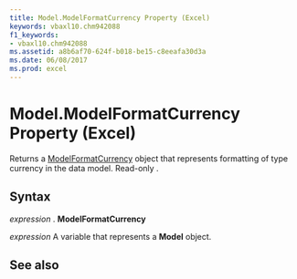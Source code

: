 ```yaml
---
title: Model.ModelFormatCurrency Property (Excel)
keywords: vbaxl10.chm942088
f1_keywords:
- vbaxl10.chm942088
ms.assetid: a8b6af70-624f-b018-be15-c8eeafa30d3a
ms.date: 06/08/2017
ms.prod: excel
---
```



# Model.ModelFormatCurrency Property (Excel)

Returns a [ModelFormatCurrency](Excel.modelformatcurrency.md) object that represents formatting of type currency in the data model. Read-only .


## Syntax

 _expression_ . **ModelFormatCurrency**

 _expression_ A variable that represents a **Model** object.


## See also



